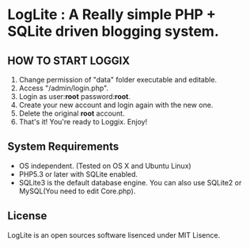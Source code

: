 LogLite : A Really simple PHP + SQLite driven blogging system.
=============================================================

## HOW TO START LOGGIX ##

1. Change permission of "data" folder executable and editable.
2. Access "/admin/login.php".
3. Login as user:**root** password:**root**.
4. Create your new account and login again with the new one.
5. Delete the original **root** account.
6. That's it! You're ready to Loggix. Enjoy!

## System Requirements ##

- OS independent. (Tested on OS X and Ubuntu Linux)
- PHP5.3 or later with SQLite enabled.
- SQLite3 is the default database engine. You can also use SQLite2 or MySQL(You need to edit Core.php).

## License ##

LogLite is an open sources software lisenced under MIT Lisence.
